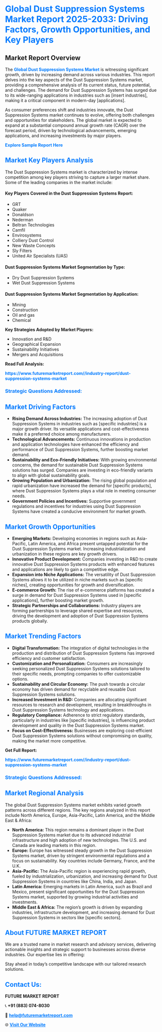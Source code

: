 <h1 style="color: #007BFF;">Global Dust Suppression Systems Market Report 2025-2033: Driving Factors, Growth Opportunities, and Key Players</h1>

<section id="overview">
<h2>Market Report Overview</h2>
<p>The <a href="https://www.futuremarketreport.com//industry-report/dust-suppression-systems-market" style="color: #007BFF; text-decoration: none;"><strong>Global Dust Suppression Systems Market</strong></a> is witnessing significant growth, driven by increasing demand across various industries. This report delves into the key aspects of the Dust Suppression Systems market, providing a comprehensive analysis of its current status, future potential, and challenges. The demand for Dust Suppression Systems has surged due to its wide-ranging applications in industries such as [insert industries], making it a critical component in modern-day [applications].</p>
<p>As consumer preferences shift and industries innovate, the Dust Suppression Systems market continues to evolve, offering both challenges and opportunities for stakeholders. The global market is expected to expand at a substantial compound annual growth rate (CAGR) over the forecast period, driven by technological advancements, emerging applications, and increasing investments by major players.</p>
</section>

<section id="overview">
<p><a href="https://www.futuremarketreport.com//request-sample/reportId=56856" style="color: #007BFF; text-decoration: none;"><strong>Explore Sample Report Here</strong></a></p>
</section>

<section id="key-players">
<h2 style="color: #007BFF;">Market Key Players Analysis</h2>
<p>The Dust Suppression Systems market is characterized by intense competition among key players striving to capture a larger market share. Some of the leading companies in the market include:</p>
<h4>Key Players Covered in the Dust Suppression Systems Report:</h4>
<ul><li>GRT</li><li>Quaker</li><li>Donaldson</li><li>Nederman</li><li>Beltran Technologies</li><li>Camfil</li><li>Envirosystems</li><li>Colliery Dust Control</li><li>New Waste Concepts</li><li>Sly Filters</li><li>United Air Specialists (UAS)</li></ul>
<h4>Dust Suppression Systems Market Segmentation by Type:</h4>
<ul><li>Dry Dust Suppression Systems</li><li>Wet Dust Suppression Systems</li></ul>

<h4>Dust Suppression Systems Market Segmentation by Application:</h4>
<ul><li>Mining</li><li>Construction</li><li>Oil and gas</li><li>Chemical</li></ul>
<p><strong>Key Strategies Adopted by Market Players:</strong></p>
<ul>
<li>Innovation and R&D</li>
<li>Geographical Expansion</li>
<li>Sustainability Initiatives</li>
<li>Mergers and Acquisitions</li>
</ul>
</section>

<section>
<p><strong>Read Full Analysis: </strong></p><a href="https://www.futuremarketreport.com//industry-report/dust-suppression-systems-market" style="color: #007BFF; text-decoration: none;"><strong>https://www.futuremarketreport.com//industry-report/dust-suppression-systems-market</strong></a>
<h3 style="color: #007BFF;">Strategic Questions Addressed:</h3>
</section>

<section id="driving-factors">
<h2 style="color: #007BFF;">Market Driving Factors</h2>
<ul>
<li><strong>Rising Demand Across Industries:</strong> The increasing adoption of Dust Suppression Systems in industries such as [specific industries] is a major growth driver. Its versatile applications and cost-effectiveness make it a preferred choice among manufacturers.</li>
<li><strong>Technological Advancements:</strong> Continuous innovations in production and application technologies have enhanced the efficiency and performance of Dust Suppression Systems, further boosting market demand.</li>
<li><strong>Sustainability and Eco-Friendly Initiatives:</strong> With growing environmental concerns, the demand for sustainable Dust Suppression Systems solutions has surged. Companies are investing in eco-friendly variants to align with global sustainability goals.</li>
<li><strong>Growing Population and Urbanization:</strong> The rising global population and rapid urbanization have increased the demand for [specific products], where Dust Suppression Systems plays a vital role in meeting consumer needs.</li>
<li><strong>Government Policies and Incentives:</strong> Supportive government regulations and incentives for industries using Dust Suppression Systems have created a conducive environment for market growth.</li>
</ul>
</section>

<section id="growth-opportunities">
<h2 style="color: #007BFF;">Market Growth Opportunities</h2>
<ul>
<li><strong>Emerging Markets:</strong> Developing economies in regions such as Asia-Pacific, Latin America, and Africa present untapped potential for the Dust Suppression Systems market. Increasing industrialization and urbanization in these regions are key growth drivers.</li>
<li><strong>Innovative Product Development:</strong> Companies investing in R&D to create innovative Dust Suppression Systems products with enhanced features and applications are likely to gain a competitive edge.</li>
<li><strong>Expansion into Niche Applications:</strong> The versatility of Dust Suppression Systems allows it to be utilized in niche markets such as [specific niches], creating opportunities for growth and diversification.</li>
<li><strong>E-commerce Growth:</strong> The rise of e-commerce platforms has created a surge in demand for Dust Suppression Systems used in [specific applications], further boosting market growth.</li>
<li><strong>Strategic Partnerships and Collaborations:</strong> Industry players are forming partnerships to leverage shared expertise and resources, driving the development and adoption of Dust Suppression Systems products globally.</li>
</ul>
</section>

<section id="trending-factors">
<h2 style="color: #007BFF;">Market Trending Factors</h2>
<ul>
<li><strong>Digital Transformation:</strong> The integration of digital technologies in the production and distribution of Dust Suppression Systems has improved efficiency and customer satisfaction.</li>
<li><strong>Customization and Personalization:</strong> Consumers are increasingly seeking personalized Dust Suppression Systems solutions tailored to their specific needs, prompting companies to offer customizable options.</li>
<li><strong>Sustainability and Circular Economy:</strong> The push towards a circular economy has driven demand for recyclable and reusable Dust Suppression Systems solutions.</li>
<li><strong>Increased Investment in R&D:</strong> Companies are allocating significant resources to research and development, resulting in breakthroughs in Dust Suppression Systems technology and applications.</li>
<li><strong>Regulatory Compliance:</strong> Adherence to strict regulatory standards, particularly in industries like [specific industries], is influencing product development and quality in the Dust Suppression Systems market.</li>
<li><strong>Focus on Cost-Effectiveness:</strong> Businesses are exploring cost-efficient Dust Suppression Systems solutions without compromising on quality, making the market more competitive.</li>
</ul>
</section>

<section>
<p><strong>Get Full Report: </strong></p><a href="https://www.futuremarketreport.com//industry-report/dust-suppression-systems-market" style="color: #007BFF; text-decoration: none;"><strong>https://www.futuremarketreport.com//industry-report/dust-suppression-systems-market</strong></a>
<h3 style="color: #007BFF;">Strategic Questions Addressed:</h3>
</section>


<section id="regional-analysis">
<h2 style="color: #007BFF;">Market Regional Analysis</h2>
<p>The global Dust Suppression Systems market exhibits varied growth patterns across different regions. The key regions analyzed in this report include North America, Europe, Asia-Pacific, Latin America, and the Middle East & Africa:</p>
<ul>
<li><strong>North America:</strong> This region remains a dominant player in the Dust Suppression Systems market due to its advanced industrial infrastructure and high adoption of new technologies. The U.S. and Canada are leading markets in this region.</li>
<li><strong>Europe:</strong> Europe has witnessed steady growth in the Dust Suppression Systems market, driven by stringent environmental regulations and a focus on sustainability. Key countries include Germany, France, and the U.K.</li>
<li><strong>Asia-Pacific:</strong> The Asia-Pacific region is experiencing rapid growth, fueled by industrialization, urbanization, and increasing demand for Dust Suppression Systems in countries like China, India, and Japan.</li>
<li><strong>Latin America:</strong> Emerging markets in Latin America, such as Brazil and Mexico, present significant opportunities for the Dust Suppression Systems market, supported by growing industrial activities and investments.</li>
<li><strong>Middle East & Africa:</strong> The region’s growth is driven by expanding industries, infrastructure development, and increasing demand for Dust Suppression Systems in sectors like [specific sectors].</li>
</ul>
</section>

<footer>
<h2 style="color: #007BFF;">About FUTURE MARKET REPORT</h2>
<p>We are a trusted name in market research and advisory services, delivering actionable insights and strategic support to businesses across diverse industries. Our expertise lies in offering:</p>

<p>Stay ahead in today’s competitive landscape with our tailored research solutions.</p>

<h2 style="color: #007BFF;">Contact Us:</h2>
<p><strong>FUTURE MARKET REPORT</strong></p>
<p>📞 <strong>+91 (883) 074-8030</strong></p>
<p>📧 <strong><a href="mailto:help@futuremarketreport.com" style="color: #007BFF;">help@futuremarketreport.com</a></strong></p>
<p>🌐 <strong><a href="https://www.futuremarketreport.com/" style="color: #007BFF;">Visit Our Website</a></strong></p>
</footer>